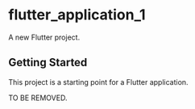 # flutter_application_1

A new Flutter project.

## Getting Started

This project is a starting point for a Flutter application.

TO BE REMOVED.
